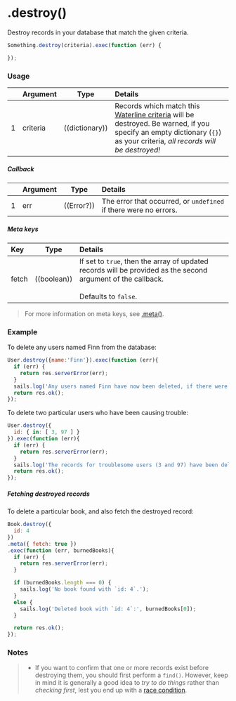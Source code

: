 # .destroy()

Destroy records in your database that match the given criteria.

```javascript
Something.destroy(criteria).exec(function (err) {

});
```

### Usage

|   |     Argument        | Type                                         | Details                            |
|---|:--------------------|----------------------------------------------|:-----------------------------------|
| 1 |    criteria         | ((dictionary))                               | Records which match this [Waterline criteria](https://github.com/balderdashy/waterline-docs/blob/master/queries/query-language.md) will be destroyed.  Be warned, if you specify an empty dictionary (`{}`) as your criteria, _all records will be destroyed!_ |

##### Callback

|   |     Argument        | Type                | Details |
|---|:--------------------|---------------------|:-----------------------------------------------------------------------------|
| 1 |    err              | ((Error?))          | The error that occurred, or `undefined` if there were no errors.


##### Meta keys

| Key                 | Type              | Details                                                        |
|:--------------------|-------------------|:---------------------------------------------------------------|
| fetch               | ((boolean))       | If set to `true`, then the array of updated records will be provided as the second argument of the callback.<br/><br/>Defaults to `false`.

> For more information on meta keys, see [.meta()](http://sailsjs.com/documentation/reference/waterline-orm/queries/meta).




<!--
| 2 |    deletedRecords   | ((array))           | An array containing any records which were deleted.
-->


### Example

To delete any users named Finn from the database:
```javascript
User.destroy({name:'Finn'}).exec(function (err){
  if (err) {
    return res.serverError(err);
  }
  sails.log('Any users named Finn have now been deleted, if there were any.');
  return res.ok();
});
```


To delete two particular users who have been causing trouble:

```javascript
User.destroy({
  id: { in: [ 3, 97 ] }
}).exec(function (err){
  if (err) {
    return res.serverError(err);
  }
  sails.log('The records for troublesome users (3 and 97) have been deleted, if they still existed.');
  return res.ok();
});
```


##### Fetching destroyed records

To delete a particular book, and also fetch the destroyed record:

```javascript
Book.destroy({
  id: 4
})
.meta({ fetch: true })
.exec(function (err, burnedBooks){
  if (err) {
    return res.serverError(err);
  }

  if (burnedBooks.length === 0) {
    sails.log('No book found with `id: 4`.');
  }
  else {
    sails.log('Deleted book with `id: 4`:', burnedBooks[0]);
  }

  return res.ok();
});
```




### Notes
> - If you want to confirm that one or more records exist before destroying them, you should first perform a `find()`.  However, keep in mind it is generally a good idea to _try to do things_ rather than _checking first_, lest you end up with a [race condition](http://people.cs.umass.edu/~emery/classes/cmpsci377/f07/scribe/scribe8-1.pdf).


<docmeta name="displayName" value=".destroy()">
<docmeta name="pageType" value="method">
